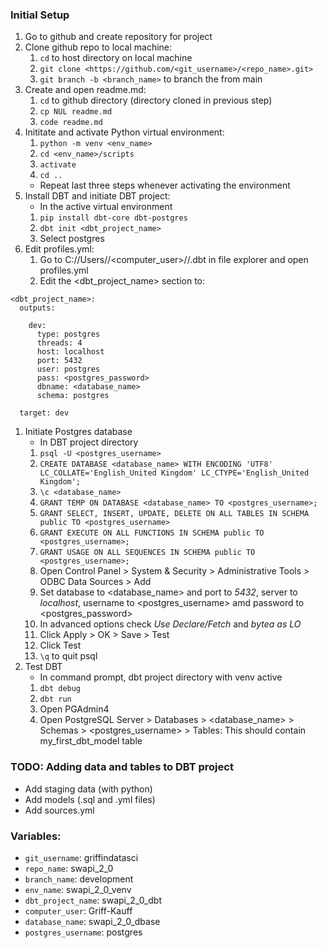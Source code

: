 ### Initial Setup 

1. Go to github and create repository for project
1. Clone github repo to local machine:
    1. `cd` to host directory on local machine
    1. `git clone <https://github.com/<git_username>/<repo_name>.git>` 
    1. `git branch -b <branch_name>` to branch the from main
1. Create and open readme.md:
    1. `cd` to github directory (directory cloned in previous step)
    1. `cp NUL readme.md`
    1. `code readme.md`
1. Inititate and activate Python virtual environment:
    1. `python -m venv <env_name>`
    1. `cd <env_name>/scripts`
    1. `activate`
    1. `cd ..`
    - Repeat last three steps whenever activating the environment
1. Install DBT and initiate DBT project:
    - In the active virtual environment
    1. `pip install dbt-core dbt-postgres`
    1. `dbt init <dbt_project_name>`
    1. Select postgres
1. Edit profiles.yml:
    1. Go to C://Users//<computer_user>//.dbt in file explorer and open profiles.yml
    1. Edit the <dbt_project_name> section to:
```
<dbt_project_name>:
  outputs:

    dev:
      type: postgres
      threads: 4
      host: localhost
      port: 5432
      user: postgres
      pass: <postgres_password>
      dbname: <database_name>
      schema: postgres

  target: dev
```
1. Initiate Postgres database
    - In DBT project directory
    1. `psql -U <postgres_username>`
    1. `CREATE DATABASE <database_name> WITH ENCODING 'UTF8' LC_COLLATE='English_United Kingdom' LC_CTYPE='English_United Kingdom';`
    1. `\c <database_name>`
    1. `GRANT TEMP ON DATABASE <database_name> TO <postgres_username>;`
    1. `GRANT SELECT, INSERT, UPDATE, DELETE ON ALL TABLES IN SCHEMA public TO <postgres_username>` 
    1. `GRANT EXECUTE ON ALL FUNCTIONS IN SCHEMA public TO <postgres_username>;` 
    1. `GRANT USAGE ON ALL SEQUENCES IN SCHEMA public TO <postgres_username>;`
    1. Open Control Panel > System & Security > Administrative Tools > ODBC Data Sources > Add
    1. Set database to <database_name> and port to *5432*, server to *localhost*, username to <postgres_username> amd password to <postgres_password>
    1. In advanced options check *Use Declare/Fetch* and *bytea as LO* 
    1. Click Apply > OK > Save > Test
    1. Click Test
    1. `\q` to quit psql
1. Test DBT
    - In command prompt, dbt project directory with venv active
    1. `dbt debug`
    1. `dbt run`
    1. Open PGAdmin4
    1. Open PostgreSQL <Version> Server > Databases > <database_name> > Schemas > <postgres_username> > Tables: This should contain my_first_dbt_model table


### TODO: Adding data and tables to DBT project

- Add staging data (with python)
- Add models (.sql and .yml files)
- Add sources.yml

### Variables:

- `git_username`: griffindatasci
- `repo_name`: swapi_2_0
- `branch_name`: development
- `env_name`: swapi_2_0_venv
- `dbt_project_name`: swapi_2_0_dbt
- `computer_user`: Griff-Kauff
- `database_name`: swapi_2_0_dbase
- `postgres_username`: postgres  


